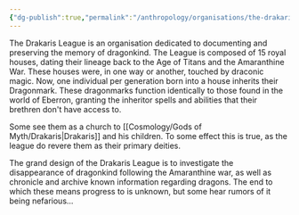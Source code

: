 ```yaml
---
{"dg-publish":true,"permalink":"/anthropology/organisations/the-drakaris-league/the-drakaris-league/"}
---
```


The Drakaris League is an organisation dedicated to documenting and preserving the memory of dragonkind. The League is composed of 15 royal houses, dating their lineage back to the Age of Titans and the Amaranthine War. These houses were, in one way or another, touched by draconic magic. Now, one individual per generation born into a house inherits their Dragonmark. These dragonmarks function identically to those found in the world of Eberron, granting the inheritor spells and abilities that their brethren don't have access to.

Some see them as a church to [[Cosmology/Gods of Myth/Drakaris\|Drakaris]] and his children. To some effect this is true, as the league do revere them as their primary deities.

The grand design of the Drakaris League is to investigate the disappearance of dragonkind following the Amaranthine war, as well as chronicle and archive known information regarding dragons. The end to which these means progress to is unknown, but some hear rumors of it being nefarious...